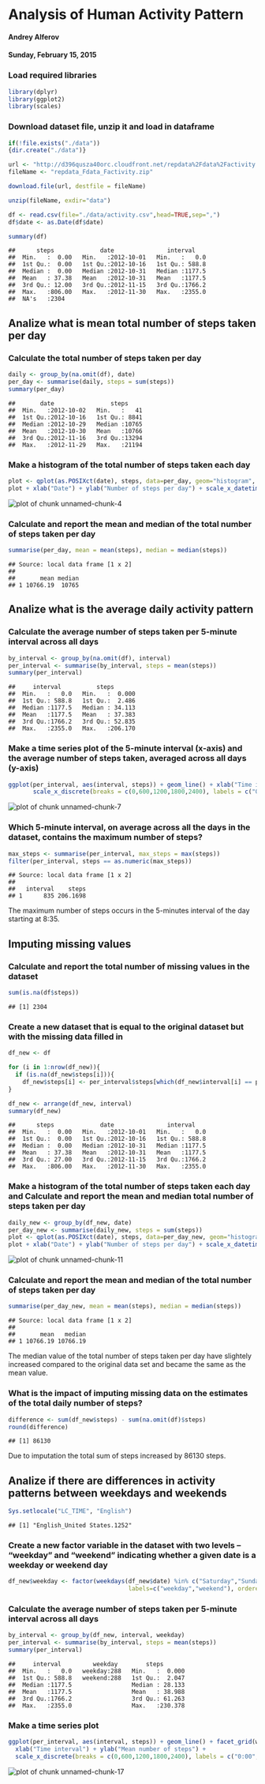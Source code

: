 Analysis of Human Activity Pattern
========================================================
#### Andrey Alferov
#### Sunday, February 15, 2015

### Load required libraries

```r
library(dplyr)
library(ggplot2)
library(scales)
```

### Download dataset file, unzip it and load in dataframe

```r
if(!file.exists("./data"))
{dir.create("./data")}

url <- "http://d396qusza40orc.cloudfront.net/repdata%2Fdata%2Factivity.zip"
fileName <- "repdata_Fdata_Factivity.zip"

download.file(url, destfile = fileName)

unzip(fileName, exdir="data")

df <- read.csv(file="./data/activity.csv",head=TRUE,sep=",")
df$date <- as.Date(df$date)

summary(df)
```

```
##      steps             date               interval     
##  Min.   :  0.00   Min.   :2012-10-01   Min.   :   0.0  
##  1st Qu.:  0.00   1st Qu.:2012-10-16   1st Qu.: 588.8  
##  Median :  0.00   Median :2012-10-31   Median :1177.5  
##  Mean   : 37.38   Mean   :2012-10-31   Mean   :1177.5  
##  3rd Qu.: 12.00   3rd Qu.:2012-11-15   3rd Qu.:1766.2  
##  Max.   :806.00   Max.   :2012-11-30   Max.   :2355.0  
##  NA's   :2304
```


## Analize what is mean total number of steps taken per day
### Calculate the total number of steps taken per day

```r
daily <- group_by(na.omit(df), date)
per_day <- summarise(daily, steps = sum(steps))
summary(per_day)
```

```
##       date                steps      
##  Min.   :2012-10-02   Min.   :   41  
##  1st Qu.:2012-10-16   1st Qu.: 8841  
##  Median :2012-10-29   Median :10765  
##  Mean   :2012-10-30   Mean   :10766  
##  3rd Qu.:2012-11-16   3rd Qu.:13294  
##  Max.   :2012-11-29   Max.   :21194
```
### Make a histogram of the total number of steps taken each day

```r
plot <- qplot(as.POSIXct(date), steps, data=per_day, geom="histogram", stat="identity")
plot + xlab("Date") + ylab("Number of steps per day") + scale_x_datetime(breaks = date_breaks("1 week"))
```

![plot of chunk unnamed-chunk-4](figure/unnamed-chunk-4-1.png) 

### Calculate and report the mean and median of the total number of steps taken per day

```r
summarise(per_day, mean = mean(steps), median = median(steps))
```

```
## Source: local data frame [1 x 2]
## 
##       mean median
## 1 10766.19  10765
```

## Analize what is the average daily activity pattern
### Calculate the average number of steps taken per 5-minute interval across all days

```r
by_interval <- group_by(na.omit(df), interval)
per_interval <- summarise(by_interval, steps = mean(steps))
summary(per_interval)
```

```
##     interval          steps        
##  Min.   :   0.0   Min.   :  0.000  
##  1st Qu.: 588.8   1st Qu.:  2.486  
##  Median :1177.5   Median : 34.113  
##  Mean   :1177.5   Mean   : 37.383  
##  3rd Qu.:1766.2   3rd Qu.: 52.835  
##  Max.   :2355.0   Max.   :206.170
```

### Make a time series plot of the 5-minute interval (x-axis) and the average number of steps taken, averaged across all days (y-axis)

```r
ggplot(per_interval, aes(interval, steps)) + geom_line() + xlab("Time interval") + ylab("Mean number of steps") +
       scale_x_discrete(breaks = c(0,600,1200,1800,2400), labels = c("0:00","6:00","12:00","18:00","24:00"))
```

![plot of chunk unnamed-chunk-7](figure/unnamed-chunk-7-1.png) 

### Which 5-minute interval, on average across all the days in the dataset, contains the maximum number of steps?

```r
max_steps <- summarise(per_interval, max_steps = max(steps))
filter(per_interval, steps == as.numeric(max_steps))
```

```
## Source: local data frame [1 x 2]
## 
##   interval    steps
## 1      835 206.1698
```
The maximum number of steps occurs in the 5-minutes interval of the day starting at 8:35.

## Imputing missing values
### Calculate and report the total number of missing values in the dataset

```r
sum(is.na(df$steps)) 
```

```
## [1] 2304
```

### Create a new dataset that is equal to the original dataset but with the missing data filled in

```r
df_new <- df

for (i in 1:nrow(df_new)){
  if (is.na(df_new$steps[i])){
    df_new$steps[i] <- per_interval$steps[which(df_new$interval[i] == per_interval$interval)]}
}

df_new <- arrange(df_new, interval)
summary(df_new)
```

```
##      steps             date               interval     
##  Min.   :  0.00   Min.   :2012-10-01   Min.   :   0.0  
##  1st Qu.:  0.00   1st Qu.:2012-10-16   1st Qu.: 588.8  
##  Median :  0.00   Median :2012-10-31   Median :1177.5  
##  Mean   : 37.38   Mean   :2012-10-31   Mean   :1177.5  
##  3rd Qu.: 27.00   3rd Qu.:2012-11-15   3rd Qu.:1766.2  
##  Max.   :806.00   Max.   :2012-11-30   Max.   :2355.0
```

### Make a histogram of the total number of steps taken each day and Calculate and report the mean and median total number of steps taken per day

```r
daily_new <- group_by(df_new, date)
per_day_new <- summarise(daily_new, steps = sum(steps))
plot <- qplot(as.POSIXct(date), steps, data=per_day_new, geom="histogram", stat="identity")
plot + xlab("Date") + ylab("Number of steps per day") + scale_x_datetime(breaks = date_breaks("1 week"))
```

![plot of chunk unnamed-chunk-11](figure/unnamed-chunk-11-1.png) 
### Calculate and report the mean and median of the total number of steps taken per day

```r
summarise(per_day_new, mean = mean(steps), median = median(steps))
```

```
## Source: local data frame [1 x 2]
## 
##       mean   median
## 1 10766.19 10766.19
```
The median value of the total number of steps taken per day have slightely increased compared to the original data set and became the same as the mean value.

### What is the impact of imputing missing data on the estimates of the total daily number of steps?

```r
difference <- sum(df_new$steps) - sum(na.omit(df)$steps)
round(difference)
```

```
## [1] 86130
```
Due to imputation the total sum of steps increased by 86130 steps.

## Analize if there are differences in activity patterns between weekdays and weekends

```r
Sys.setlocale("LC_TIME", "English")
```

```
## [1] "English_United States.1252"
```

### Create a new factor variable in the dataset with two levels – “weekday” and “weekend” indicating whether a given date is a weekday or weekend day

```r
df_new$weekday <- factor(weekdays(df_new$date) %in% c("Saturday","Sunday"), 
                                  labels=c("weekday","weekend"), ordered=FALSE)
```

### Calculate the average number of steps taken per 5-minute interval across all days

```r
by_interval <- group_by(df_new, interval, weekday)
per_interval <- summarise(by_interval, steps = mean(steps))
summary(per_interval)
```

```
##     interval         weekday        steps        
##  Min.   :   0.0   weekday:288   Min.   :  0.000  
##  1st Qu.: 588.8   weekend:288   1st Qu.:  2.047  
##  Median :1177.5                 Median : 28.133  
##  Mean   :1177.5                 Mean   : 38.988  
##  3rd Qu.:1766.2                 3rd Qu.: 61.263  
##  Max.   :2355.0                 Max.   :230.378
```

### Make a time series plot

```r
ggplot(per_interval, aes(interval, steps)) + geom_line() + facet_grid(weekday ~ .) + 
  xlab("Time interval") + ylab("Mean number of steps") +
  scale_x_discrete(breaks = c(0,600,1200,1800,2400), labels = c("0:00","6:00","12:00","18:00","24:00"))
```

![plot of chunk unnamed-chunk-17](figure/unnamed-chunk-17-1.png) 



